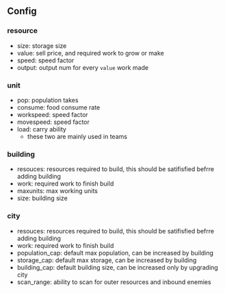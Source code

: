 ## Config

### resource
* size: storage size
* value: sell price, and required work to grow or make
* speed: speed factor
* output: output num for every `value` work made

### unit
* pop: population takes
* consume: food consume rate
* workspeed: speed factor
* movespeed: speed factor
* load: carry ability
    * these two are mainly used in teams

### building
* resouces: resources required to build, this should be satifisfied befrre adding building
* work: required work to finish build
* maxunits: max working units
* size: building size

### city
* resouces: resources required to build, this should be satifisfied befrre adding building
* work: required work to finish build
* population_cap: default max population, can be increased by building
* storage_cap: default max storage, can be increased by building
* building_cap: default building size, can be increased only by upgrading city
* scan_range: ability to scan for outer resources and inbound enemies
